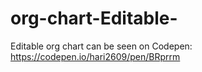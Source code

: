 # org-chart-Editable-
Editable org chart
can be seen on Codepen:
https://codepen.io/hari2609/pen/BRprrm
